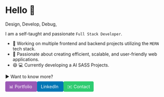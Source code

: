 # Hello 👋

Design, Develop, Debug,

I am a self-taught and passionate `Full Stack Developer`.

* 💪 Working on multiple frontend and backend projects utilizing the `MERN` tech stack.
* 🌱 Passionate about creating efficient, scalable, and user-friendly web applications.
* 😄 💻 Currently developing a AI SASS Projects.

▶ Want to know more?

<div>
  <a href="your-portfolio-link" style="background: #9B59B6; padding: 8px 12px; border-radius: 4px; color: white; text-decoration: none;">
    📊 Portfolio
  </a>
  <a href="your-linkedin-link" style="background: #0077B5; padding: 8px 12px; border-radius: 4px; color: white; text-decoration: none;">
    LinkedIn
  </a>
  <a href="mailto:your-email@example.com" style="background: #2ECC71; padding: 8px 12px; border-radius: 4px; color: white; text-decoration: none;">
    ✉️ Contact
  </a>
</div>
